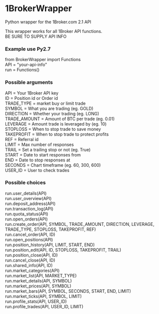 # 1BrokerWrapper
Python wrapper for the 1Broker.com 2.1 API

This wrapper works for all 1Broker API functions.  
BE SURE TO SUPPLY API INFO

### Example use Py2.7 
from BrokerWrapper import Functions  
API = "your-api-info"  
run = Functions() 

### Possible arguments  
API = Your 1Broker API key  
ID = Position id or Order id  
TRADE_TYPE = market buy or limit trade  
SYMBOL = What you are trading (eg. GOLD)  
DIRECTION = Whether your trading (eg. LONG)  
TRADE_AMOUNT = Amount of BTC per trade (eg. 0.01)  
LEVERAGE = Amount trade is leveraged by (eg. 10)  
STOPLOSS = When to stop trade to save money  
TAKEPROFIT = When to stop trade to protect profits  
REF = Referral id  
LIMIT = Max number of responses  
TRAIL = Set a trailing stop or not (eg. True)  
START = Date to start responses from  
END = Date to stop responses at  
SECONDS = Chart timeframe (eg. 60, 300, 600)  
USER_ID = User to check trades  

### Possible choices  
run.user_details(API)  
run.user_overview(API)  
run.deposit_address(API)  
run.transaction_log(API)  
run.quota_status(API)  
run.open_orders(API)  
run.create_order(API, SYMBOL, TRADE_AMOUNT, DIRECTION, LEVERAGE, TRADE_TYPE, STOPLOSS, TAKEPROFIT, REF)  
run.cancel_order(API, ID)  
run.open_positions(API)  
run.position_history(API, LIMIT, START, END)  
run.position_edit(API, ID, STOPLOSS, TAKEPROFIT, TRAIL)  
run.position_close(API, ID)  
run.cancel_close(API, ID)  
run.shared_info(API, ID)  
run.market_categories(API)  
run.market_list(API, MARKET_TYPE)  
run.market_details(API, SYMBOL)  
run.market_prices(API, SYMBOL)  
run.market_bars(API, SYMBOL, SECONDS, START, END, LIMIT)  
run.market_ticks(API, SYMBOL, LIMIT)  
run.profile_stats(API, USER_ID)  
run.profile_trades(API, USER_ID, LIMIT)  

